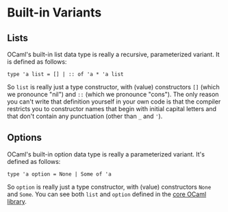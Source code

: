 # Built-in Variants

## Lists
OCaml's built-in list data type is really a recursive, parameterized
variant.  It is defined as follows:
```
type 'a list = [] | :: of 'a * 'a list
```
So `list` is really just a type constructor, with (value) constructors
`[]` (which we pronounce "nil") and `::` (which we pronounce "cons").
The only reason you can't write that definition yourself in your own
code is that the compiler restricts you to constructor names that begin
with initial capital letters and that don't contain any punctuation
(other than `_` and `'`).

## Options
OCaml's built-in option data type is really a parameterized
variant.  It's defined as follows:
```
type 'a option = None | Some of 'a 
```
So `option` is really just a type constructor, with (value) constructors
`None` and `Some`.
You can see both `list` and `option` defined in the [core OCaml library][core].

[core]: http://caml.inria.fr/pub/docs/manual-ocaml/core.html